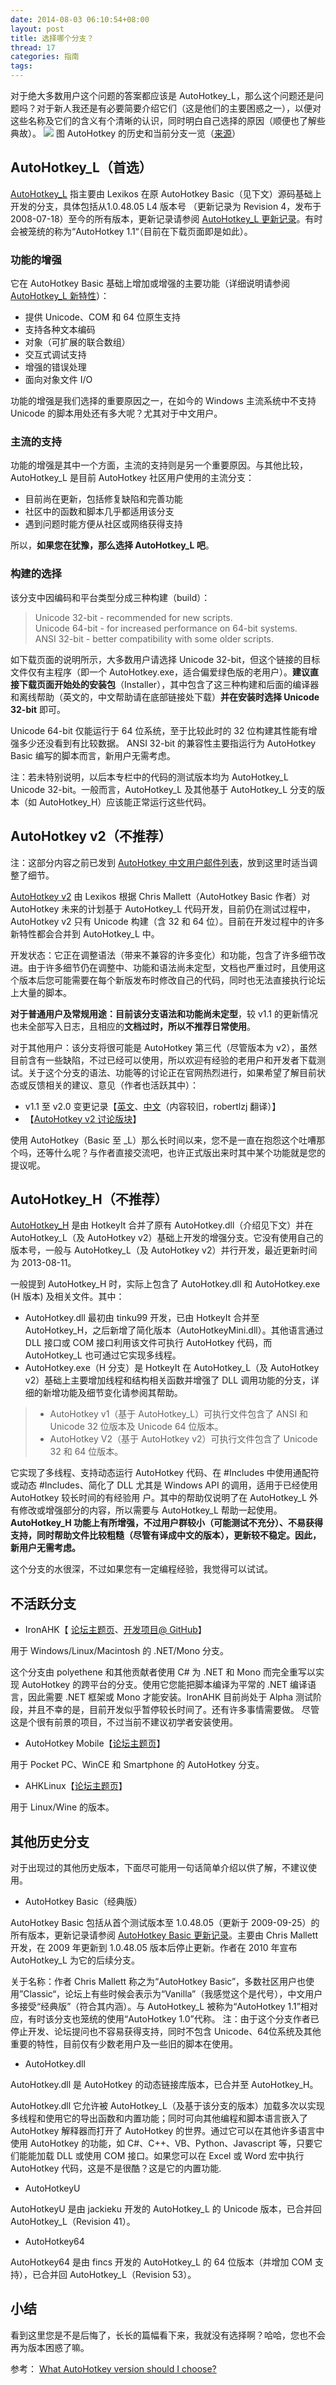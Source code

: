```yaml
---
date: 2014-08-03 06:10:54+08:00
layout: post
title: 选择哪个分支？
thread: 17
categories: 指南
tags:
---
```

对于绝大多数用户这个问题的答案都应该是 AutoHotkey_L，那么这个问题还是问题吗？对于新人我还是有必要简要介绍它们（这是他们的主要困惑之一），以便对这些名称及它们的含义有个清晰的认识，同时明白自己选择的原因（顺便也了解些典故）。
![](http://ww2.sinaimg.cn/mw690/6ef7171bgw1eh4n4soupoj20go0bp75a.jpg)
图 AutoHotkey 的历史和当前分支一览（[来源](http://maul-esel.github.io/ahkbook/en/images/versions.png)）

## AutoHotkey_L（首选）
[AutoHotkey_L](http://ahkscript.org/download/) 指主要由 Lexikos 在原 AutoHotkey Basic（见下文）源码基础上开发的分支，具体包括从1.0.48.05 L4 版本号 （更新记录为 Revision 4，发布于 2008-07-18）至今的所有版本，更新记录请参阅 [AutoHotkey_L 更新记录](http://ahkscript.org/docs/AHKL_ChangeLog.htm)。有时会被笼统的称为“AutoHotkey 1.1“（目前在下载页面即是如此）。

### 功能的增强

它在 AutoHotkey Basic 基础上增加或增强的主要功能（详细说明请参阅 [AutoHotkey_L 新特性](http://ahkcn.sourceforge.net/docs/AHKL_Features.htm)）：

* 提供 Unicode、COM 和 64 位原生支持
* 支持各种文本编码
* 对象（可扩展的联合数组）
* 交互式调试支持
* 增强的错误处理
* 面向对象文件 I/O

功能的增强是我们选择的重要原因之一，在如今的 Windows 主流系统中不支持 Unicode 的脚本用处还有多大呢？尤其对于中文用户。

### 主流的支持 

功能的增强是其中一个方面，主流的支持则是另一个重要原因。与其他比较，AutoHotkey_L 是目前 AutoHotkey 社区用户使用的主流分支：

* 目前尚在更新，包括修复缺陷和完善功能
* 社区中的函数和脚本几乎都适用该分支
* 遇到问题时能方便从社区或网络获得支持

所以，**如果您在犹豫，那么选择 AutoHotkey_L 吧**。

### 构建的选择

该分支中因编码和平台类型分成三种构建（build）：

> Unicode 32-bit - recommended for new scripts.  
>   Unicode 64-bit - for increased performance on 64-bit systems.  
>   ANSI 32-bit - better compatibility with some older scripts.   

如下载页面的说明所示，大多数用户请选择 Unicode 32-bit，但这个链接的目标文件仅有主程序（即一个 AutoHotkey.exe，适合偏爱绿色版的老用户）。**建议直接下载页面开始处的安装包**（Installer），其中包含了这三种构建和后面的编译器和离线帮助（英文的，中文帮助请在底部链接处下载）**并在安装时选择 Unicode 32-bit** 即可。

Unicode 64-bit 仅能运行于 64 位系统，至于比较此时的 32 位构建其性能有增强多少还没看到有比较数据。
ANSI 32-bit 的兼容性主要指运行为 AutoHotkey Basic 编写的脚本而言，新用户无需考虑。

注：若未特别说明，以后本专栏中的代码的测试版本均为 AutoHotkey_L Unicode 32-bit。一般而言，AutoHotkey_L 及其他基于 AutoHotkey_L 分支的版本（如 AutoHotkey_H）应该能正常运行这些代码。

## AutoHotkey v2（不推荐）

注：这部分内容之前已发到 [AutoHotkey 中文用户邮件列表](https://lists.sourceforge.net/lists/listinfo/ahkcn-user)，放到这里时适当调整了细节。

[AutoHotkey v2](http://ahkscript.org/v2/) 由 Lexikos 根据 Chris Mallett（AutoHotkey Basic 作者）对 AutoHotkey 未来的计划基于 AutoHotkey_L 代码开发，目前仍在测试过程中，AutoHotkey v2 只有 Unicode 构建（含 32 和 64 位）。目前在开发过程中的许多新特性都会合并到 AutoHotkey_L 中。

开发状态：它正在调整语法（带来不兼容的许多变化）和功能，包含了许多细节改进。由于许多细节仍在调整中、功能和语法尚未定型，文档也严重过时，且使用这个版本后您可能需要在每个新版发布时修改自己的代码，同时也无法直接执行论坛上大量的脚本。

**对于普通用户及常规用途：目前该分支语法和功能尚未定型**，较 v1.1 的更新情况也未全部写入日志，且相应的**文档过时，所以不推荐日常使用**。

对于其他用户：该分支将很可能是 AutoHotkey 第三代（尽管版本为 v2），虽然目前含有一些缺陷，不过已经可以使用，所以欢迎有经验的老用户和开发者下载测试。关于这个分支的语法、功能等的讨论正在官网热烈进行，如果希望了解目前状态或反馈相关的建议、意见（作者也活跃其中）：

* v1.1 至 v2.0 变更记录【[英文](http://ahkscript.org/v2/v2-changes.htm)、[中文](http://ahk8.com/thread-4926-post-30223.html#pid30223)（内容较旧，robertlzj 翻译）】
* 【[AutoHotkey v2 讨论版块](http://ahkscript.org/boards/viewforum.php?f=37)】

使用 AutoHotkey（Basic 至 _L）那么长时间以来，您不是一直在抱怨这个吐嘈那个吗，还等什么呢？与作者直接交流吧，也许正式版出来时其中某个功能就是您的提议呢。

## AutoHotkey_H（不推荐）

[AutoHotkey_H](http://www.autohotkey.net/%7EHotKeyIt/AutoHotkey/) 是由 HotkeyIt 合并了原有 AutoHotkey.dll（介绍见下文）并在AutoHotkey_L（及 AutoHotkey v2）基础上开发的增强分支。它没有使用自己的版本号，一般与 AutoHotkey_L（及 AutoHotkey v2）并行开发，最近更新时间为 2013-08-11。

一般提到 AutoHotkey_H 时，实际上包含了 AutoHotkey.dll 和 AutoHotkey.exe (H 版本) 及相关文件。其中：

* AutoHotkey.dll 最初由 tinku99 开发，已由 HotkeyIt 合并至 AutoHotkey_H，之后新增了简化版本（AutoHotkeyMini.dll）。其他语言通过 DLL 接口或 COM 接口利用该文件可执行 AutoHotkey 代码，而 AutoHotkey_L 也可通过它实现多线程。
* AutoHotkey.exe（H 分支）是 HotkeyIt 在 AutoHotkey_L（及 AutoHotkey v2）基础上主要增加线程和结构相关函数并增强了 DLL 调用功能的分支，详细的新增功能及细节变化请参阅其帮助。
>* AutoHotkey v1（基于 AutoHotkey_L）可执行文件包含了 ANSI 和 Unicode 32 位版本及 Unicode 64 位版本。  
>* AutoHotkey V2（基于 AutoHotkey v2）可执行文件包含了 Unicode 32 和 64 位版本。  

它实现了多线程、支持动态运行 AutoHotkey 代码、在 #Includes 中使用通配符或动态 #Includes、简化了 DLL 尤其是 Windows API 的调用，适用于已经使用 AutoHotkey 较长时间的有经验用 户。其中的帮助仅说明了在 AutoHotkey_L 外有修改或增强部分的内容，所以需要与 AutoHotkey_L 帮助一起使用。 **AutoHotkey_H 功能上有所增强，不过用户群较小（可能测试不充分）、不易获得支持，同时帮助文件比较粗糙（尽管有译成中文的版本），更新较不稳定。因此，新用户无需考虑。**

这个分支的水很深，不过如果您有一定编程经验，我觉得可以试试。

## 不活跃分支

* IronAHK【 [论坛主题页](http://www.autohotkey.com/forum/topic54494.html)、[开发项目@ GitHub](https://github.com/polyethene/IronAHK)】

用于 Windows/Linux/Macintosh 的 .NET/Mono 分支。

这个分支由 polyethene 和其他贡献者使用 C# 为 .NET 和 Mono 而完全重写以实现 AutoHotkey 的跨平台的分支。使用它您能把脚本编译为平常的 .NET 编译语言，因此需要 .NET 框架或 Mono 才能安装。IronAHK 目前尚处于 Alpha 测试阶段，并且不幸的是，目前开发似乎暂停较长时间了。还有许多事情需要做。
尽管这是个很有前景的项目，不过当前不建议初学者安装使用。

* AutoHotkey Mobile【[论坛主题页](http://www.autohotkey.com/forum/topic27146.html)】

用于 Pocket PC、WinCE 和 Smartphone 的 AutoHotkey 分支。

* AHKLinux【[论坛主题页](http://www.autohotkey.com/forum/topic50534.html)】

用于 Linux/Wine 的版本。

## 其他历史分支

对于出现过的其他历史版本，下面尽可能用一句话简单介绍以供了解，不建议使用。

* AutoHotkey Basic（经典版）

AutoHotkey Basic 包括从首个测试版本至 1.0.48.05（更新于 2009-09-25）的所有版本，更新记录请参阅 [AutoHotkey Basic 更新记录](http://ahkscript.org/docs/ChangeLogHelp.htm)。主要由 Chris Mallett 开发，在 2009 年更新到 1.0.48.05 版本后停止更新。作者在 2010 年宣布 AutoHotkey_L 为它的后续分支。

关于名称：作者 Chris Mallett 称之为“AutoHotkey Basic”，多数社区用户也使用”Classic“，论坛上有些时候会表示为“Vanilla”（我感觉这个是代号），中文用户多接受“经典版”（符合其内涵）。与 AutoHotkey_L 被称为“AutoHotkey 1.1”相对应，有时该分支也笼统的使用“AutoHotkey 1.0”代称。
注：由于这个分支作者已停止开发、论坛提问也不容易获得支持，同时不包含 Unicode、64位系统及其他重要的特性，目前仅有少数老用户及一些旧的脚本在使用。

* AutoHotkey.dll

AutoHotkey.dll 是 AutoHotkey 的动态链接库版本，已合并至 AutoHotkey_H。

AutoHotkey.dll 它允许被 AutoHotkey_L（及基于该分支的版本）加载多次以实现多线程和使用它的导出函数和内置功能；同时可向其他编程和脚本语言嵌入了 AutoHotkey 解释器而打开了 AutoHotkey 的世界。通过它可以在其他许多语言中使用 AutoHotkey 的功能，如 C#、C++、VB、Python、Javascript 等，只要它们能能加载 DLL 或使用 COM 接口。如果您可以在 Excel 或 Word 宏中执行 AutoHotkey 代码，这是不是很酷？这是它的内置功能.

* AutoHotkeyU

AutoHotkeyU 是由 jackieku 开发的 AutoHotkey_L 的 Unicode 版本，已合并回 AutoHotkey_L（Revision 41）。

* AutoHotkey64

AutoHotkey64 是由 fincs 开发的 AutoHotkey_L 的 64 位版本（并增加 COM 支持），已合并回 AutoHotkey_L（Revision 53）。
## 小结

看到这里您是不是后悔了，长长的篇幅看下来，我就没有选择啊？哈哈，您也不会再为版本困惑了嘛。

参考： [What AutoHotkey version should I choose?](http://maul-esel.github.io/ahkbook/en/What-Version-To-Choose.html)
